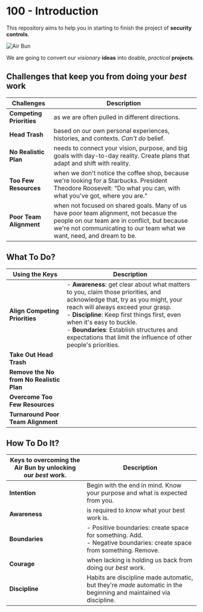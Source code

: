 # 100 - Introduction

This repository aims to help you in starting to finish the project of **security controls**.

![Air Bun](https://github.com/vanHeemstraSystems/start-finishing-security-controls/assets/1499433/9fbc06f6-2515-4bf2-87f2-f9d2d077d740)

We are going to convert our *visionary* **ideas** into doable, *practical* **projects**.

## Challenges that keep you from doing your *best* work

| Challenges | Description |
| --- | --- |
| **Competing Priorities** | as we are often pulled in different directions. |
| **Head Trash** | based on our own personal experiences, histories, and contexts. *Can't do* belief. |
| **No Realistic Plan** | needs to connect your vision, purpose, and big goals with day-to-day reality. Create plans that adapt and shift with reality. |
| **Too Few Resources** | when we don't notice the coffee shop, because we're looking for a Starbucks. President Theodore Roosevelt: "Do what you can, with what you've got, where you are." |
| **Poor Team Alignment** | when not focused on shared goals. Many of us have poor team alignment, not becasue the people on our team are in conflict, but because we're not communicating to our team what we want, need, and dream to be. |  

## What To Do?

| Using the Keys | Description |
| --- | --- |
| **Align Competing Priorities**| - **Awareness**: get clear about what matters to you, claim those priorities, and acknowledge that, try as you might, your reach will always exceed your grasp.<br> - **Discipline**: Keep first things first, even when it's easy to buckle.<br> - **Boundaries**: Establish structures and expectations that limit the influence of other people's priorities.|
| **Take Out Head Trash**| |
| **Remove the No from No Realistic Plan**| |
| **Overcome Too Few Resources**| |
| **Turnaround Poor Team Alignment**| |

## How To Do It?

| Keys to overcoming the Air Bun by unlocking our *best* work. | Description |
| --- | --- |
| **Intention** | Begin with the end in mind. Know your purpose and what is expected from you. |
| **Awareness** | is required to *know* what your best work is. |
| **Boundaries** | - Positive boundaries: create space for something. Add.<br> - Negative boundaries: create space from something. Remove. |
| **Courage** | when lacking is holding us back from doing our *best* work. |
| **Discipline** | Habits are discipline made automatic, but they're *made* automatic in the beginning and maintained via discipline. |

